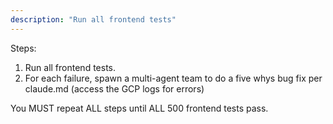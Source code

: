 ```yaml
---
description: "Run all frontend tests"
---
```


Steps:
1. Run all frontend tests. 
2. For each failure, spawn a multi-agent team to do a five whys bug fix per claude.md (access the GCP logs for errors)

You MUST repeat ALL steps until ALL 500 frontend tests pass.